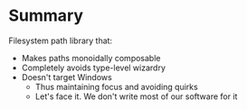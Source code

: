 # Summary

Filesystem path library that:

- Makes paths monoidally composable
- Completely avoids type-level wizardry
- Doesn't target Windows
    - Thus maintaining focus and avoiding quirks
    - Let's face it. We don't write most of our software for it
